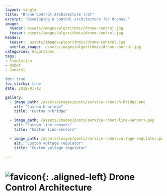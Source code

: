 ```yaml
---
layout: single
title: "Drone Control Architecture (/3)"
excerpt: "Developing a control architecture for drones."
image:
  header: assets/images/algorithmic/drone-control.jpg
  teaser: assets/images/algorithmic/drone-control.jpg
header:
  teaser:  assets/images/algorithmic/drone-control.jpg
  overlay_image:  assets/images/algorithmic/drone-control.jpg
categories: Algorithms
tags:
- Simulation
- Robot
- Control

toc: true
toc_sticky: true
date: 2019-01-12

gallery:
  - image_path: /assets/images/posts/service-robot/h-bridge.png
    alt: "Custom h-bridge"
    title: "Custom h-bridge"

  - image_path: /assets/images/posts/service-robot/line-sensors.png
    alt: "Custom line-sensors"
    title: "Custom line-sensors"

  - image_path: /assets/images/posts/service-robot/voltage-regulator.png
    alt: "Custom voltage regulator"
    title: "Custom voltage regulator"

---
```


# ![favicon](/assets/images/favicon.jpg){: .aligned-left} Drone Control Architecture
